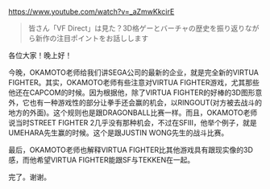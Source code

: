 https://www.youtube.com/watch?v=_aZmwKkcirE

> 皆さん「VF Direct」は見た？3D格ゲーとバーチャの歴史を振り返りながら新作の注目ポイントをお話しします 

各位大家！晚上好！

今晚，OKAMOTO老师给我们讲SEGA公司的最新的企业，就是完全新的VIRTUA FIGHTER。其实，OKAMOTO老师有些注意对VIRTUA FIGHTER游戏，尤其那些他还在CAPCOM的时候。因为根据他，除了VIRTUA FIGHTER的好棒的3D图形意外，它也有一种游戏性的部分让拳手还会赢的机会，以RINGOUT(对方被去战斗的地方的外面)。这个规则也是跟DRAGONBALL比赛一样。而且，OKAMOTO老师说当时STREET FIGHTER 2几乎没有那种机会，不过在SFIII，他举个例子，就是UMEHARA先生赢的时候。这个是跟JUSTIN WONG先生的战斗比赛。

最后，OKAMOTO老师也解释VIRTUA FIGHTER比其他游戏具有跟现实像的3D感，而他希望VIRTUA FIGHTER能跟SF与TEKKEN在一起。

完了。谢谢。
